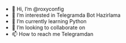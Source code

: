 - 👋 Hi, I’m @roxyconfig
- 👀 I’m interested in Telegramda Bot Hazirlama
- 🌱 I’m currently learning Python
- 💞️ I’m looking to collaborate on 
- 📫 How to reach me Telegramdan 

<!---
roxyconfig/roxyconfig is a ✨ special ✨ repository because its `README.md` (this file) appears on your GitHub profile.
You can click the Preview link to take a look at your changes.
--->
